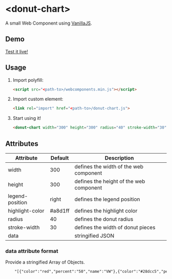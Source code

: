# &lt;donut-chart&gt;

A small Web Component using [VanillaJS](http://vanilla-js.com/).

## Demo

[Test it live!](http://frontend-trends.github.io/donut-chart)

## Usage

1. Import polyfill:

    ```html
    <script src="<path-to>/webcomponents.min.js"></script>
    ```

2. Import custom element:

    ```html
    <link rel="import" href="<path-to>/donut-chart.js">
    ```

3. Start using it!

    ```html
    <donut-chart width="300" height="300" radius="40" stroke-width="30" items='...'></donut-chart>
    ```

## Attributes
| Attribute   |      Default      |  Description |
|----------|-------------|------|
| width |  300 | defines the width of the web component |
| height | 300 | defines the height of the web component |
| legend-position | right | defines the legend position |
| highlight-color | #a8d1ff | defines the highlight color |
| radius | 40 | defines the donut radius |
| stroke-width | 30 | defines the width of donut pieces |
| data | | stringified JSON |
    
### data attribute format
Provide a stringified Array of Objects.

```html
    "[{"color":"red","percent":"50","name":"VW"},{"color":"#28dcc5","percent":"10","name":"Audi"}]"
```